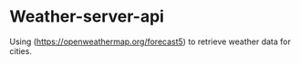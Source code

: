 # Weather-server-api
Using (https://openweathermap.org/forecast5) to retrieve weather data for cities.
